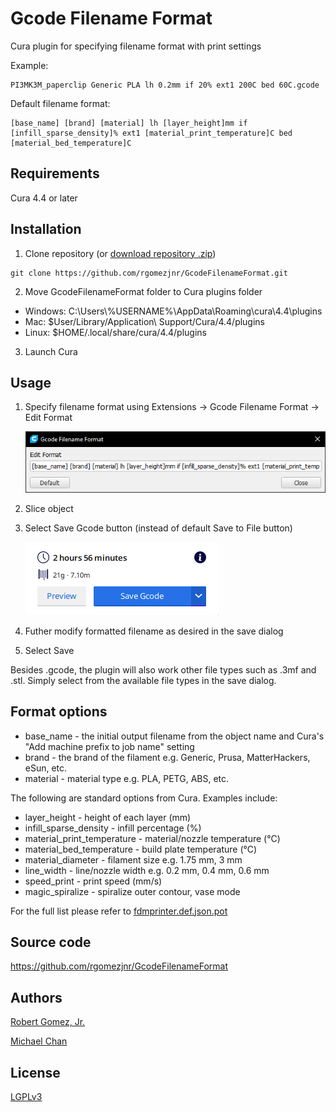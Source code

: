 # Gcode Filename Format

Cura plugin for specifying filename format with print settings

Example:

    PI3MK3M_paperclip Generic PLA lh 0.2mm if 20% ext1 200C bed 60C.gcode

Default filename format:

    [base_name] [brand] [material] lh [layer_height]mm if [infill_sparse_density]% ext1 [material_print_temperature]C bed [material_bed_temperature]C

## Requirements
Cura 4.4 or later

## Installation
1. Clone repository (or [download repository .zip](https://github.com/rgomezjnr/GcodeFilenameFormat/archive/master.zip))
```
git clone https://github.com/rgomezjnr/GcodeFilenameFormat.git
```
2. Move GcodeFilenameFormat folder to Cura plugins folder
- Windows: C:\Users\\%USERNAME%\AppData\Roaming\cura\4.4\plugins
- Mac: $User/Library/Application\ Support/Cura/4.4/plugins
- Linux: $HOME/.local/share/cura/4.4/plugins
3. Launch Cura

## Usage
1. Specify filename format using Extensions -> Gcode Filename Format -> Edit Format

    ![Edit Format Dialog](images/edit-format-dialog.png)

2. Slice object
3. Select Save Gcode button (instead of default Save to File button)

    ![Edit Format Dialog](images/save-gcode-button.png)

4. Futher modify formatted filename as desired in the save dialog
5. Select Save

Besides .gcode, the plugin will also work other file types such as .3mf and .stl. Simply select from the available file types in the save dialog.

## Format options

- base_name - the initial output filename from the object name and Cura's "Add machine prefix to job name" setting
- brand - the brand of the filament e.g. Generic, Prusa, MatterHackers, eSun, etc.
- material - material type e.g. PLA, PETG, ABS, etc.

The following are standard options from Cura. Examples include:

- layer_height - height of each layer (mm)
- infill_sparse_density - infill percentage (%)
- material_print_temperature - material/nozzle temperature (°C)
- material_bed_temperature - build plate temperature (°C)
- material_diameter - filament size e.g. 1.75 mm, 3 mm
- line_width - line/nozzle width e.g. 0.2 mm, 0.4 mm, 0.6 mm
- speed_print - print speed (mm/s)
- magic_spiralize - spiralize outer contour, vase mode

For the full list please refer to [fdmprinter.def.json.pot](https://github.com/Ultimaker/Cura/blob/6091c67dee7b9a4fc7b066e59db2b76572398909/resources/i18n/fdmprinter.def.json.pot)

## Source code
https://github.com/rgomezjnr/GcodeFilenameFormat

## Authors
[Robert Gomez, Jr.](https://github.com/rgomezjnr)

[Michael Chan](https://github.com/mchan016)

## License
[LGPLv3](https://github.com/rgomezjnr/GcodeFilenameFormat/blob/master/LICENSE)